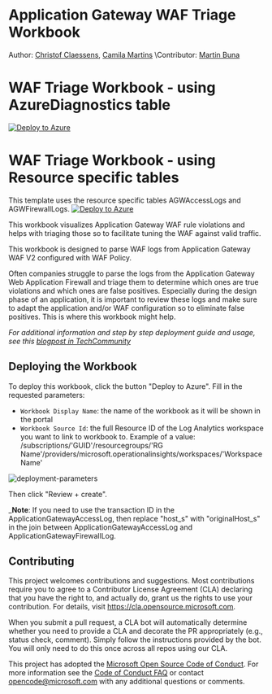 # Application Gateway WAF Triage Workbook

Author: [Christof Claessens](https://github.com/xstof), [Camila Martins](https://github.com/ccmartins)
\Contributor: [Martin Buna](https://github.com/MartinBuna)

# WAF Triage Workbook - using AzureDiagnostics table

[![Deploy to Azure](https://aka.ms/deploytoazurebutton)](https://portal.azure.com/#create/Microsoft.Template/uri/https%3A%2F%2Fraw.githubusercontent.com%2FAzure%2FAzure-Network-Security%2Fmaster%2FAzure%2520WAF%2FWorkbook%2520-%2520AppGw%2520WAF%2520Triage%2520Workbook%2FWAFTriageWorkbook_ARM.json)

# WAF Triage Workbook - using Resource specific tables
This template uses the resource specific tables AGWAccessLogs and AGWFirewallLogs.
[![Deploy to Azure](https://aka.ms/deploytoazurebutton)]()


This workbook visualizes Application Gateway WAF rule violations and helps with triaging those so to facilitate tuning the WAF against valid traffic.

This workbook is designed to parse WAF logs from Application Gateway WAF V2 configured with WAF Policy.

Often companies struggle to parse the logs from the Application Gateway Web Application Firewall and triage them to determine which ones are true violations and which ones are false positives.  Especially during the design phase of an application, it is important to review these logs and make sure to adapt the application and/or WAF configuration so to eliminate false positives.  This is where this workbook might help.  
 
_For additional information and step by step deployment guide and usage, see this [blogpost in TechCommunity](https://techcommunity.microsoft.com/t5/azure-network-security-blog/introducing-the-application-gateway-waf-triage-workbook/ba-p/2973341)_  
  

## Deploying the Workbook

To deploy this workbook, click the button "Deploy to Azure".  Fill in the requested parameters:

- `Workbook Display Name`: the name of the workbook as it will be shown in the portal
- `Workbook Source Id`: the full Resource ID of the Log Analytics workspace you want to link to workbook to.  Example of a value: /subscriptions/'GUID'/resourcegroups/'RG Name'/providers/microsoft.operationalinsights/workspaces/'Workspace Name'

![deployment-parameters](./images/AppGw-WAF-triage-workbook-deployment-params.png)

Then click "Review + create".


_**Note**: If you need to use the transaction ID in the ApplicationGatewayAccessLog, then replace "host_s" with "originalHost_s" in the join between ApplicationGatewayAccessLog and ApplicationGatewayFirewallLog.

## Contributing

This project welcomes contributions and suggestions.  Most contributions require you to agree to a
Contributor License Agreement (CLA) declaring that you have the right to, and actually do, grant us
the rights to use your contribution. For details, visit https://cla.opensource.microsoft.com.

When you submit a pull request, a CLA bot will automatically determine whether you need to provide
a CLA and decorate the PR appropriately (e.g., status check, comment). Simply follow the instructions
provided by the bot. You will only need to do this once across all repos using our CLA.

This project has adopted the [Microsoft Open Source Code of Conduct](https://opensource.microsoft.com/codeofconduct/).
For more information see the [Code of Conduct FAQ](https://opensource.microsoft.com/codeofconduct/faq/) or
contact [opencode@microsoft.com](mailto:opencode@microsoft.com) with any additional questions or comments.
